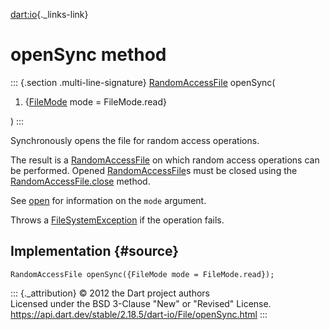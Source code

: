 [dart:io](../../dart-io/dart-io-library){._links-link}

openSync method
===============

::: {.section .multi-line-signature}
[RandomAccessFile](../randomaccessfile-class) openSync(

1.  {[FileMode](../filemode-class) mode = FileMode.read}

)
:::

Synchronously opens the file for random access operations.

The result is a [RandomAccessFile](../randomaccessfile-class) on which
random access operations can be performed. Opened
[RandomAccessFile](../randomaccessfile-class)s must be closed using the
[RandomAccessFile.close](../randomaccessfile/close) method.

See [open](open) for information on the `mode` argument.

Throws a [FileSystemException](../filesystemexception-class) if the
operation fails.

Implementation {#source}
--------------

``` {.language-dart data-language="dart"}
RandomAccessFile openSync({FileMode mode = FileMode.read});
```

::: {._attribution}
© 2012 the Dart project authors\
Licensed under the BSD 3-Clause \"New\" or \"Revised\" License.\
<https://api.dart.dev/stable/2.18.5/dart-io/File/openSync.html>
:::
